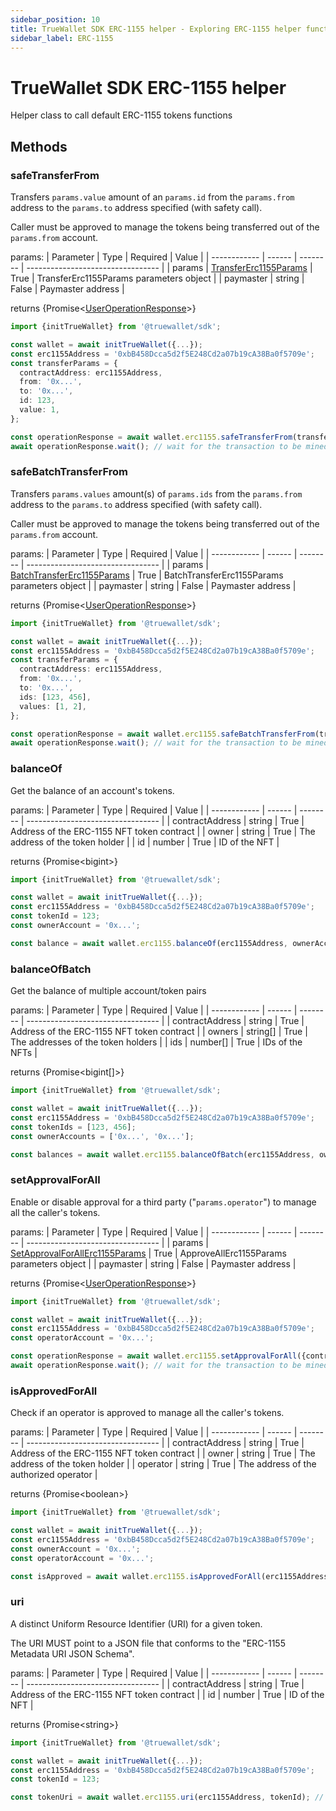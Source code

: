```yaml
---
sidebar_position: 10
title: TrueWallet SDK ERC-1155 helper - Exploring ERC-1155 helper functions
sidebar_label: ERC-1155
---
```

# TrueWallet SDK ERC-1155 helper
Helper class to call default ERC-1155 tokens functions

## Methods
### safeTransferFrom
Transfers `params.value` amount of an `params.id` from the `params.from` address to the `params.to` address specified (with safety call).

Caller must be approved to manage the tokens being transferred out of the `params.from` account.

params:
| Parameter    | Type   | Required | Value                             |
| ------------ | ------ | -------- | --------------------------------- |
| params | [TransferErc1155Params](/sdk/data-interfaces#transfererc1155params) | True | TransferErc1155Params parameters object |
| paymaster | string | False | Paymaster address |

returns \{Promise\<[UserOperationResponse](/sdk/data-interfaces#useroperationresponse)\>\}

```typescript
import {initTrueWallet} from '@truewallet/sdk';

const wallet = await initTrueWallet({...});
const erc1155Address = '0xbB458Dcca5d2f5E248Cd2a07b19cA38Ba0f5709e';
const transferParams = {
  contractAddress: erc1155Address,
  from: '0x...',
  to: '0x...',
  id: 123,
  value: 1,
};

const operationResponse = await wallet.erc1155.safeTransferFrom(transferParams);
await operationResponse.wait(); // wait for the transaction to be mined
```

### safeBatchTransferFrom
Transfers `params.values` amount(s) of `params.ids` from the `params.from` address to the `params.to` address specified (with safety call).

Caller must be approved to manage the tokens being transferred out of the `params.from` account.

params:
| Parameter    | Type   | Required | Value                             |
| ------------ | ------ | -------- | --------------------------------- |
| params | [BatchTransferErc1155Params](/sdk/data-interfaces#batchtransfererc1155params) | True | BatchTransferErc1155Params parameters object |
| paymaster | string | False | Paymaster address |

returns \{Promise\<[UserOperationResponse](/sdk/data-interfaces#useroperationresponse)\>\}

```typescript
import {initTrueWallet} from '@truewallet/sdk';

const wallet = await initTrueWallet({...});
const erc1155Address = '0xbB458Dcca5d2f5E248Cd2a07b19cA38Ba0f5709e';
const transferParams = {
  contractAddress: erc1155Address,
  from: '0x...',
  to: '0x...',
  ids: [123, 456],
  values: [1, 2],
};

const operationResponse = await wallet.erc1155.safeBatchTransferFrom(transferParams);
await operationResponse.wait(); // wait for the transaction to be mined
```

### balanceOf
Get the balance of an account's tokens.

params:
| Parameter    | Type   | Required | Value                             |
| ------------ | ------ | -------- | --------------------------------- |
| contractAddress | string | True | Address of the ERC-1155 NFT token contract |
| owner | string | True | The address of the token holder |
| id | number | True | ID of the NFT |

returns \{Promise\<bigint\>\}

```typescript
import {initTrueWallet} from '@truewallet/sdk';

const wallet = await initTrueWallet({...});
const erc1155Address = '0xbB458Dcca5d2f5E248Cd2a07b19cA38Ba0f5709e';
const tokenId = 123;
const ownerAccount = '0x...';

const balance = await wallet.erc1155.balanceOf(erc1155Address, ownerAccount, tokenId); // 123456n
```

### balanceOfBatch
Get the balance of multiple account/token pairs

params:
| Parameter    | Type   | Required | Value                             |
| ------------ | ------ | -------- | --------------------------------- |
| contractAddress | string | True | Address of the ERC-1155 NFT token contract |
| owners | string[] | True | The addresses of the token holders |
| ids | number[] | True | IDs of the NFTs |

returns \{Promise\<bigint[]\>\}

```typescript
import {initTrueWallet} from '@truewallet/sdk';

const wallet = await initTrueWallet({...});
const erc1155Address = '0xbB458Dcca5d2f5E248Cd2a07b19cA38Ba0f5709e';
const tokenIds = [123, 456];
const ownerAccounts = ['0x...', '0x...'];

const balances = await wallet.erc1155.balanceOfBatch(erc1155Address, ownerAccounts, tokenIds);
```

### setApprovalForAll
Enable or disable approval for a third party ("`params.operator`") to manage all the caller's tokens.

params:
| Parameter    | Type   | Required | Value                             |
| ------------ | ------ | -------- | --------------------------------- |
| params | [SetApprovalForAllErc1155Params](/sdk/data-interfaces#setapprovalforallerc1155params) | True | ApproveAllErc1155Params parameters object |
| paymaster | string | False | Paymaster address |

returns \{Promise\<[UserOperationResponse](/sdk/data-interfaces#useroperationresponse)\>\}

```typescript
import {initTrueWallet} from '@truewallet/sdk';

const wallet = await initTrueWallet({...});
const erc1155Address = '0xbB458Dcca5d2f5E248Cd2a07b19cA38Ba0f5709e';
const operatorAccount = '0x...';

const operationResponse = await wallet.erc1155.setApprovalForAll({contractAddress: erc1155Address, operator: operatorAccount, approved: true});
await operationResponse.wait(); // wait for the transaction to be mined
```

### isApprovedForAll
Check if an operator is approved to manage all the caller's tokens.

params:
| Parameter    | Type   | Required | Value                             |
| ------------ | ------ | -------- | --------------------------------- |
| contractAddress | string | True | Address of the ERC-1155 NFT token contract |
| owner | string | True | The address of the token holder |
| operator | string | True | The address of the authorized operator |

returns \{Promise\<boolean\>\}

```typescript
import {initTrueWallet} from '@truewallet/sdk';

const wallet = await initTrueWallet({...});
const erc1155Address = '0xbB458Dcca5d2f5E248Cd2a07b19cA38Ba0f5709e';
const ownerAccount = '0x...';
const operatorAccount = '0x...';

const isApproved = await wallet.erc1155.isApprovedForAll(erc1155Address, ownerAccount, operatorAccount); // true
```

### uri
A distinct Uniform Resource Identifier (URI) for a given token.

The URI MUST point to a JSON file that conforms to the "ERC-1155 Metadata URI JSON Schema".

params:
| Parameter    | Type   | Required | Value                             |
| ------------ | ------ | -------- | --------------------------------- |
| contractAddress | string | True | Address of the ERC-1155 NFT token contract |
| id | number | True | ID of the NFT |

returns \{Promise\<string\>\}

```typescript
import {initTrueWallet} from '@truewallet/sdk';

const wallet = await initTrueWallet({...});
const erc1155Address = '0xbB458Dcca5d2f5E248Cd2a07b19cA38Ba0f5709e';
const tokenId = 123;

const tokenUri = await wallet.erc1155.uri(erc1155Address, tokenId); // 'https://my-nft.com/{id}.json'
```

